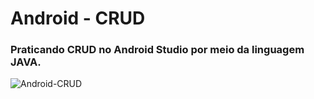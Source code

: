 # Android - CRUD

### Praticando CRUD no Android Studio por meio da linguagem JAVA.

![Android-CRUD](https://github.com/guilherme-neves1/android_bd/assets/142439062/d9c589d7-c3f6-42c4-be97-377a9877951c)
